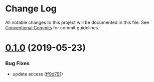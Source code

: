 # Change Log

All notable changes to this project will be documented in this file.
See [Conventional Commits](https://conventionalcommits.org) for commit guidelines.

# [0.1.0](https://github.com/kamthamc/learning-lerna/compare/v0.1.0-alpha.0...v0.1.0) (2019-05-23)


### Bug Fixes

* update access ([ff9d791](https://github.com/kamthamc/learning-lerna/commit/ff9d791))
